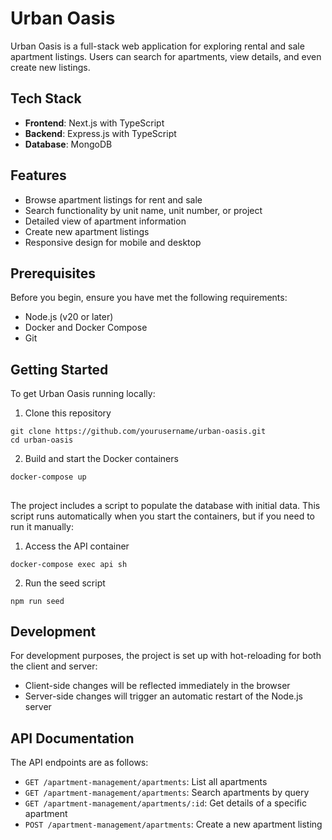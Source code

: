 # Urban Oasis

Urban Oasis is a full-stack web application for exploring rental and sale apartment listings. Users can search for apartments, view details, and even create new listings.

## Tech Stack

- **Frontend**: Next.js with TypeScript
- **Backend**: Express.js with TypeScript
- **Database**: MongoDB

## Features

- Browse apartment listings for rent and sale
- Search functionality by unit name, unit number, or project
- Detailed view of apartment information
- Create new apartment listings
- Responsive design for mobile and desktop

## Prerequisites

Before you begin, ensure you have met the following requirements:

- Node.js (v20 or later)
- Docker and Docker Compose
- Git

## Getting Started

To get Urban Oasis running locally:

1. Clone this repository
```
git clone https://github.com/yourusername/urban-oasis.git
cd urban-oasis
```
2. Build and start the Docker containers
```
docker-compose up
```
##
The project includes a script to populate the database with initial data. This script runs automatically when you start the containers, but if you need to run it manually:

1. Access the API container
```
docker-compose exec api sh
```
2. Run the seed script
```
npm run seed
```
## Development

For development purposes, the project is set up with hot-reloading for both the client and server:

- Client-side changes will be reflected immediately in the browser
- Server-side changes will trigger an automatic restart of the Node.js server

## API Documentation

The API endpoints are as follows:

- `GET /apartment-management/apartments`: List all apartments
- `GET /apartment-management/apartments`: Search apartments by query
- `GET /apartment-management/apartments/:id`: Get details of a specific apartment
- `POST /apartment-management/apartments`: Create a new apartment listing

